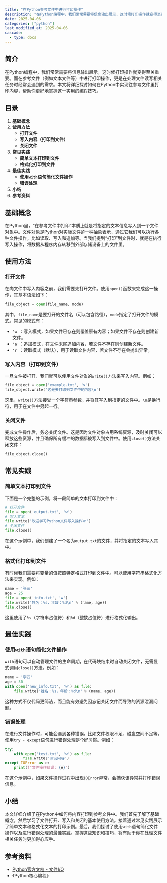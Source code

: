 ```yaml
---
title: "在Python参考文件中进行打印操作"
description: "在Python编程中，我们常常需要将信息输出展示，这时候打印操作就变得至关重要。而在参考文件（例如文本文件等）中进行打印操作，更是在处理文件读写相关任务时经常会遇到的需求。本文将详细探讨如何在Python中实现往参考文件里打印内容，帮助你更好地掌握这一实用的编程技巧。"
date: 2025-04-06
categories: ["python"]
last_modified_at: 2025-04-06
cascade:
  - type: docs
---
```



## 简介
在Python编程中，我们常常需要将信息输出展示，这时候打印操作就变得至关重要。而在参考文件（例如文本文件等）中进行打印操作，更是在处理文件读写相关任务时经常会遇到的需求。本文将详细探讨如何在Python中实现往参考文件里打印内容，帮助你更好地掌握这一实用的编程技巧。

<!-- more -->
## 目录
1. **基础概念**
2. **使用方法**
    - **打开文件**
    - **写入内容（打印到文件）**
    - **关闭文件**
3. **常见实践**
    - **简单文本打印到文件**
    - **格式化打印到文件**
4. **最佳实践**
    - **使用`with`语句简化文件操作**
    - **错误处理**
5. **小结**
6. **参考资料**

## 基础概念
在Python里，“在参考文件中打印”本质上就是将指定的文本信息写入到一个文件对象中。文件对象是Python对实际文件的一种抽象表示，通过它我们可以执行各种文件操作，比如读取、写入和追加等。当我们提到“打印”到文件时，就是在执行写入操作，将数据从程序内存转移到外部存储设备上的文件里。

## 使用方法

### 打开文件
在向文件中写入内容之前，我们需要先打开文件。使用`open()`函数来完成这一操作，其基本语法如下：
```python
file_object = open(file_name, mode)
```
其中，`file_name`是要打开的文件名（可以包含路径），`mode`指定了打开文件的模式。常见的模式有：
- `'w'`：写入模式，如果文件已存在则覆盖原有内容；如果文件不存在则创建新文件。
- `'a'`：追加模式，在文件末尾追加内容，若文件不存在则创建新文件。
- `'r'`：读取模式（默认），用于读取文件内容，若文件不存在会抛出异常。

### 写入内容（打印到文件）
一旦文件被打开，我们就可以使用文件对象的`write()`方法来写入内容。例如：
```python
file_object = open('example.txt', 'w')
file_object.write('这是要打印到文件中的内容\n')
```
这里，`write()`方法接受一个字符串参数，并将其写入到指定的文件中。`\n`是换行符，用于在文件中另起一行。

### 关闭文件
完成文件操作后，务必关闭文件。这是因为文件对象占用系统资源，及时关闭可以释放这些资源，并且确保所有缓冲的数据都被写入到文件中。使用`close()`方法关闭文件：
```python
file_object.close()
```

## 常见实践

### 简单文本打印到文件
下面是一个完整的示例，将一段简单的文本打印到文件中：
```python
# 打开文件
file = open('output.txt', 'w')
# 写入文本
file.write('欢迎学习Python文件写入操作\n')
# 关闭文件
file.close()
```
在这个示例中，我们创建了一个名为`output.txt`的文件，并将指定的文本写入其中。

### 格式化打印到文件
有时候我们需要将变量的值按照特定格式打印到文件中。可以使用字符串格式化方法来实现。例如：
```python
name = '张三'
age = 25
file = open('info.txt', 'w')
file.write('姓名：%s，年龄：%d\n' % (name, age))
file.close()
```
这里使用了`%s`（字符串占位符）和`%d`（整数占位符）进行格式化输出。

## 最佳实践

### 使用`with`语句简化文件操作
`with`语句可以自动管理文件的生命周期，在代码块结束时自动关闭文件，无需显式调用`close()`方法。例如：
```python
name = '李四'
age = 30
with open('new_info.txt', 'w') as file:
    file.write('姓名：%s，年龄：%d\n' % (name, age))
```
这种方式不仅代码更简洁，而且能有效避免因忘记关闭文件而导致的资源泄漏问题。

### 错误处理
在进行文件操作时，可能会遇到各种错误，比如文件权限不足、磁盘空间不足等。使用`try - except`语句进行错误处理是个好习惯。例如：
```python
try:
    with open('test.txt', 'w') as file:
        file.write('测试内容')
except IOError as e:
    print(f"文件操作错误: {e}")
```
在这个示例中，如果文件操作过程中出现`IOError`异常，会捕获该异常并打印错误信息。

## 小结
本文详细介绍了在Python中如何将内容打印到参考文件中。我们首先了解了基础概念，然后学习了文件打开、写入和关闭的基本使用方法。接着通过常见实践展示了简单文本和格式化文本的打印示例。最后，我们探讨了使用`with`语句简化文件操作以及进行错误处理的最佳实践。掌握这些知识和技巧，将有助于你在处理文件相关任务时更加得心应手。

## 参考资料
- [Python官方文档 - 文件I/O](https://docs.python.org/3/tutorial/inputoutput.html#reading-and-writing-files)
- 《Python核心编程》
